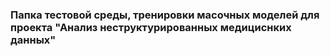 ### Папка тестовой среды, тренировки масочных моделей для проекта "Анализ неструктурированных медициснких данных"